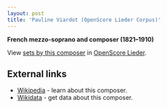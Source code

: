 ```yaml
---
layout: post
title: 'Pauline Viardot (OpenScore Lieder Corpus)'
---
```


__French mezzo-soprano and composer (1821–1910)__

View [sets by this composer] in [OpenScore Lieder].

[sets by this composer]: https://musescore.com/openscore-lieder-corpus/sets?order=title&text=Viardot,+Pauline
[OpenScore Lieder]: https://musescore.com/openscore-lieder-corpus

## External links

- [Wikipedia] - learn about this composer.
- [Wikidata] - get data about this composer.

[Wikipedia]: https://en.wikipedia.org/wiki/Pauline_Viardot
[Wikidata]: https://www.wikidata.org/wiki/Q122998
